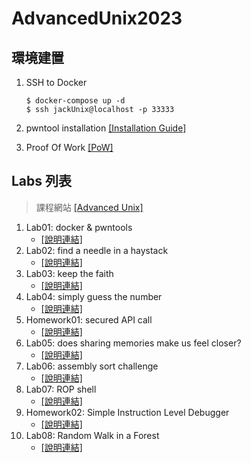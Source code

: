 # AdvancedUnix2023

## 環境建置

1. SSH to Docker

    ```=bash
    $ docker-compose up -d
    $ ssh jackUnix@localhost -p 33333
    ```

2. pwntool installation [\[Installation Guide\]](https://md.zoolab.org/s/EleTCdAQ5)
3. Proof Of Work [\[PoW\]](https://md.zoolab.org/s/EHSmQ0szV)

## Labs 列表

> 課程網站 [\[Advanced Unix\]](https://people.cs.nctu.edu.tw/~chuang/courses/unixprog/)

1. Lab01: docker & pwntools
    - [\[說明連結\]](./labs/lab01/README.md)
2. Lab02: find a needle in a haystack
    - [\[說明連結\]](./labs/lab02/README.md)
3. Lab03: keep the faith
    - [\[說明連結\]](./labs/lab03/README.md)
4. Lab04: simply guess the number
    - [\[說明連結\]](./labs/lab04/README.md)
5. Homework01: secured API call
    - [\[說明連結\]](./labs/hw1/README.md)
6. Lab05: does sharing memories make us feel closer?
    - [\[說明連結\]](./labs/lab05/README.md)
7. Lab06: assembly sort challenge
    - [\[說明連結\]](./labs/lab06/README.md)
8. Lab07: ROP shell
    - [\[說明連結\]](./labs/lab07/README.md)
9. Homework02: Simple Instruction Level Debugger
    - [\[說明連結\]](./labs/hw2/README.md)
10. Lab08: Random Walk in a Forest
    - [\[說明連結\]](./labs/lab08/README.md)
